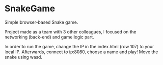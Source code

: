# SnakeGame
Simple browser-based Snake game.

Project made as a team with 3 other colleagues, I focused on the networking (back-end) and game logic part.

In order to run the game, change the IP in the index.html (row 107) to your local IP. Afterwards, connect to ip:8080, choose a name and play! Move the snake using wasd.
